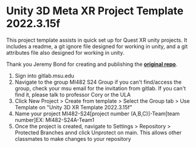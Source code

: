 # Unity 3D Meta XR Project Template 2022.3.15f

This project template assists in quick set up for Quest XR unity projects. It includes a readme, a git ignore file designed for working in unity, and a git attributes file also designed for working in unity.

Thank you Jeremy Bond for creating and publishing the [**original repo**](https://github.com/MSU-mi231/Unity-3D-Template-2020.3).

1. Sign into gitlab.msu.edu
2. Navigate to the group MI482 S24 Group
if you can't find/access the group, check your msu email for the invitation from gitlab. If you can't find it, please talk to professor Cory or the ULA
3. Click New Project > Create from template > Select the Group tab > Use Template on "Unity 3D XR Template 2022.3.15f"
4. Name your project MI482-S24[project number (A,B,C)]-Team[team number]EX:
    MI482-S24A-Team1
5. Once the project is created, navigate to Settings > Repository > Protected Branches annd click Unprotect on main. This allows other classmates to make changes to your repository

